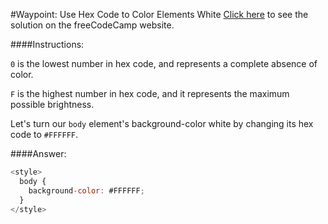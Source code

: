 #Waypoint: Use Hex Code to Color Elements White
<a href="http://freecodecamp.com/challenges/Waypoint:%20Use%20Hex%20Code%20to%20Color%20Elements%20White?solution=%3Cstyle%3E%0A%20%20body%20%7B%0A%20%20%20%20background-color%3A%20%23FFFFFF%3B%0A%20%20%7D%0A%3C%2Fstyle%3E%0A" target="_blank">Click here</a> to see the solution on the freeCodeCamp website.


####Instructions:
<p class="wrappable negative-10"><code>0</code> is the lowest number in hex code, and represents a complete absence of color.</p><p class="wrappable negative-10"><code>F</code> is the highest number in hex code, and it represents the maximum possible brightness.</p><p class="wrappable negative-10">Let&apos;s turn our <code>body</code> element&apos;s background-color white by changing its hex code to <code>#FFFFFF</code>.</p><div class="negative-bottom-margin-30"></div>


####Answer:
```javascript
<style>
  body {
    background-color: #FFFFFF;
  }
</style>

```